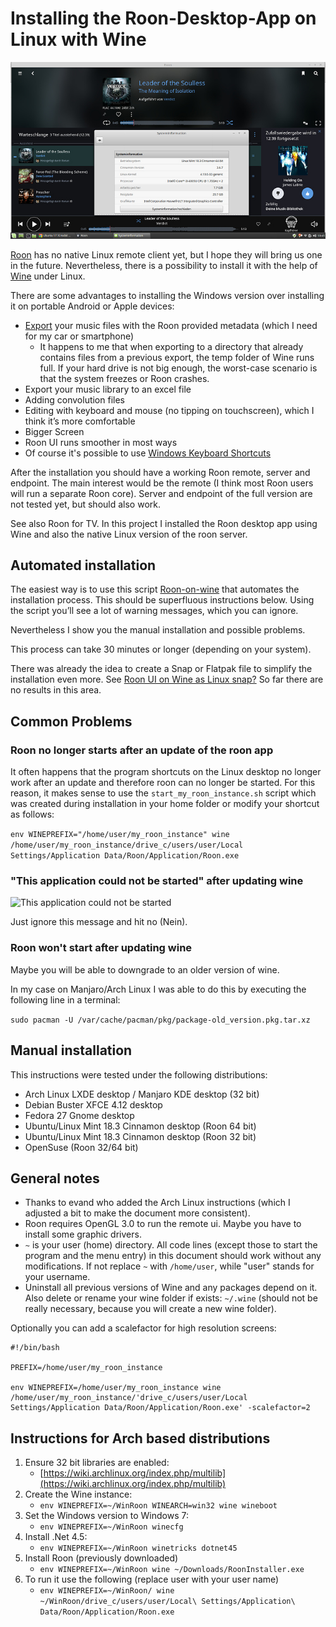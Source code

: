 # Installing the Roon-Desktop-App on Linux with Wine

![Roon on Wine screenshot](../images/roon_on_wine_screenshot.jpg)

[Roon](https://roonlabs.com/) has no native Linux remote client yet, but I hope they will bring us one in the future. Nevertheless, there is a possibility to install it with the help of [Wine](https://www.winehq.org/) under Linux.

There are some advantages to installing the Windows version over installing it on portable Android or Apple devices:

* [Export](https://help.roonlabs.com/portal/en/kb/articles/export) your music files with the Roon provided metadata (which I need for my car or smartphone)
  * It happens to me that when exporting to a directory that already contains files from a previous export, the temp folder of Wine runs full. If your hard drive is not big enough, the worst-case scenario is that the system freezes or Roon crashes.
* Export your music library to an excel file
* Adding convolution files
* Editing with keyboard and mouse (no tipping on touchscreen), which I think it’s more comfortable
* Bigger Screen
* Roon UI runs smoother in most ways
* Of course it's possible to use [Windows Keyboard Shortcuts](https://help.roonlabs.com/portal/en/kb/articles/keyboard-shortcuts#Windows_Keyboard_Shortcuts)

After the installation you should have a working Roon remote, server and endpoint. The main interest would be the remote (I think most Roon users will run a separate Roon core). Server and endpoint of the full version are not tested yet, but should also work.

See also Roon for TV. In this project I installed the Roon desktop app using Wine and also the native Linux version of the roon server.

## Automated installation

The easiest way is to use this script [Roon-on-wine](https://github.com/RoPieee/roon-on-wine) that automates the installation process. This should be superfluous instructions below. Using the script you’ll see a lot of warning messages, which you can ignore.

Nevertheless I show you the manual installation and possible problems.

This process can take 30 minutes or longer (depending on your system).

There was already the idea to create a Snap or Flatpak file to simplify the installation even more. See [Roon UI on Wine as Linux snap?](https://community.roonlabs.com/t/roon-ui-on-wine-as-linux-snap/69425) So far there are no results in this area.

## Common Problems


### Roon no longer starts after an update of the roon app

It often happens that the program shortcuts on the Linux desktop no longer work after an update and therefore roon can no longer be started.
For this reason, it makes sense to use the `start_my_roon_instance.sh` script which was created during installation in your home folder or modify your shortcut as follows:

```env WINEPREFIX="/home/user/my_roon_instance" wine /home/user/my_roon_instance/drive_c/users/user/Local Settings/Application Data/Roon/Application/Roon.exe```

### "This application could not be started" after updating wine

![This application could not be started](../images/roon_wine_application_could_not_be_started.png)

Just ignore this message and hit no (Nein).

### Roon won't start after updating wine

Maybe you will be able to downgrade to an older version of wine.

In my case on Manjaro/Arch Linux I was able to do this by executing the following line in a terminal:

```sudo pacman -U /var/cache/pacman/pkg/package-old_version.pkg.tar.xz```

## Manual installation

This instructions were tested under the following distributions:

* Arch Linux LXDE desktop / Manjaro KDE desktop (32 bit)
* Debian Buster XFCE 4.12 desktop
* Fedora 27 Gnome desktop
* Ubuntu/Linux Mint 18.3 Cinnamon desktop (Roon 64 bit)
* Ubuntu/Linux Mint 18.3 Cinnamon desktop (Roon 32 bit)
* OpenSuse (Roon 32/64 bit)

## General notes

* Thanks to evand who added the Arch Linux instructions (which I adjusted a bit to make the document more consistent).
* Roon requires OpenGL 3.0 to run the remote ui. Maybe you have to install some graphic drivers.
* `~` is your user (home) directory. All code lines (except those to start the program and the menu entry) in this document should work without any modifications. If not replace `~` with `/home/user`, while "user" stands for your username.
* Uninstall all previous versions of Wine and any packages depend on it. Also delete or rename your wine folder if exists: `~/.wine` (should not be really necessary, because you will create a new wine folder).

Optionally you can add a scalefactor for high resolution screens:

```
#!/bin/bash

PREFIX=/home/user/my_roon_instance

env WINEPREFIX=/home/user/my_roon_instance wine /home/user/my_roon_instance/'drive_c/users/user/Local Settings/Application Data/Roon/Application/Roon.exe' -scalefactor=2
```

## Instructions for Arch based distributions

1. Ensure 32 bit libraries are enabled:
   * [https://wiki.archlinux.org/index.php/multilib](https://wiki.archlinux.org/index.php/multilib)
2. Create the Wine instance:
   * `env WINEPREFIX=~/WinRoon WINEARCH=win32 wine wineboot`
3. Set the Windows version to Windows 7:
   * `env WINEPREFIX=~/WinRoon winecfg`
4. Install .Net 4.5:
   * `env WINEPREFIX=~/WinRoon winetricks dotnet45`
5. Install Roon (previously downloaded)
   * `env WINEPREFIX=~/WinRoon wine ~/Downloads/RoonInstaller.exe`
6. To run it use the following (replace user with your user name)
   * `env WINEPREFIX=~/WinRoon/ wine ~/WinRoon/drive_c/users/user/Local\ Settings/Application\ Data/Roon/Application/Roon.exe`
